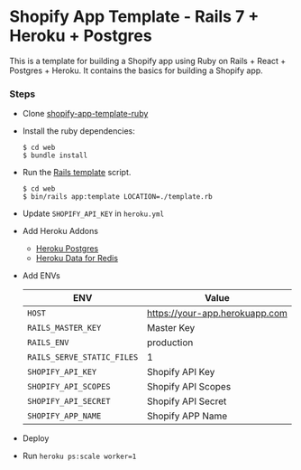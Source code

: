 # Shopify App Template - Rails 7 + Heroku + Postgres

This is a template for building a Shopify app using Ruby on Rails + React + Postgres + Heroku. It contains the basics for building a Shopify app.

### Steps
- Clone [shopify-app-template-ruby](https://github.com/remy727/shopify-app-template-ruby)
- Install the ruby dependencies:
  ```shell
  $ cd web
  $ bundle install
  ```
- Run the [Rails template](https://guides.rubyonrails.org/rails_application_templates.html) script.
  ```shell
  $ cd web
  $ bin/rails app:template LOCATION=./template.rb
  ```
- Update `SHOPIFY_API_KEY` in `heroku.yml`
- Add Heroku Addons
  * [Heroku Postgres](https://elements.heroku.com/addons/heroku-postgresql)
  * [Heroku Data for Redis](https://elements.heroku.com/addons/heroku-redis)
- Add ENVs

  | ENV                        | Value                            |
  | -------------------------- | -------------------------------- | 
  | `HOST`                     | https://your-app.herokuapp.com   |
  | `RAILS_MASTER_KEY`         | Master Key                       |
  | `RAILS_ENV`                | production                       |
  | `RAILS_SERVE_STATIC_FILES` | 1                                |
  | `SHOPIFY_API_KEY`          | Shopify API Key                  |
  | `SHOPIFY_API_SCOPES`       | Shopify API Scopes               |
  | `SHOPIFY_API_SECRET`       | Shopify API Secret               |
  | `SHOPIFY_APP_NAME`         | Shopify APP Name                 |

- Deploy
- Run `heroku ps:scale worker=1`